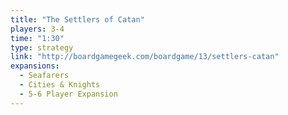 ```yaml
---
title: "The Settlers of Catan"
players: 3-4
time: "1:30"
type: strategy
link: "http://boardgamegeek.com/boardgame/13/settlers-catan"
expansions:
  - Seafarers
  - Cities & Knights
  - 5-6 Player Expansion
---
```


